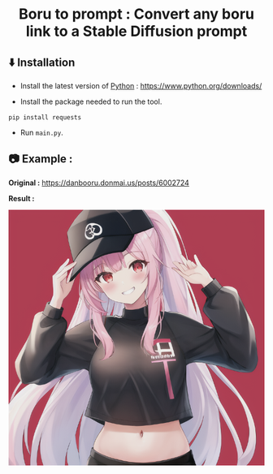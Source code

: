 <h1 align="center">Boru to prompt : Convert any boru link to a Stable Diffusion prompt</h1>

## ⬇️ Installation

- Install the latest version of [Python](https://www.python.org/downloads/) : https://www.python.org/downloads/

- Install the package needed to run the tool.

```
pip install requests
```

- Run `main.py`.

## 📷 Example :

**Original :** https://danbooru.donmai.us/posts/6002724

**Result :** 

<img src="examples/1.png">

